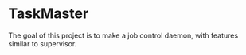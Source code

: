# TaskMaster
The goal of this project is to make a job control daemon, with features similar to supervisor.
